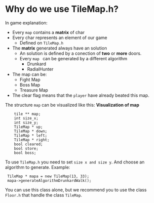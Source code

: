 # Why do we use TileMap.h?

In game explanation:
* Every `map` contains  a **matrix** of char
* Every char represents an element of our game
    * Defined on `TileMap.h`
* The **matrix** generated always have an solution
    * An solution is defined by a conection of **two** or **more** doors.
    * Every `map ` can be generated by a different algorithm
        * Drunkard
        * RadialHunter
* The map can be:
    * Fight Map
    * Boss Map
    * Treasure Map
* The clear flag means that the `player` have already beated this map.

The structure `map` can be visualized like this:
__Visualization of map__

```
    tile ** map;
    int size_x;
    int size_y;
    TileMap * up;
    TileMap * down;
    TileMap * left;
    TileMap * right;
    bool cleared;
    bool store;
    bool boss;
```
To use `TileMap.h` you need to set `size x and size y`. And choose an algorithm to generate.
Example:
```
 TileMap * mapa = new TileMap(13, 33);
 mapa->generateAlgorithmDrunkardWalk();
```
You can use this class alone, but we recommend you to use the class `Floor.h` that handle the class `TileMap`.